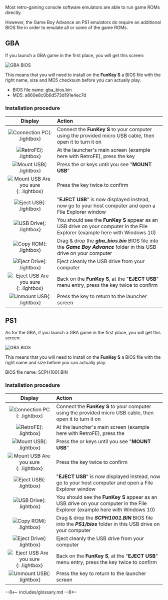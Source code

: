 Most retro-gaming console software emulators are able to run game ROMs
directly.

However, the Game Boy Advance an PS1 emulators do require an
additional BIOS file in order to emulate all or some of the game ROMs.

## GBA

If you launch a GBA game in the first place, you will get this screen:

![GBA BIOS](/assets/images/GBA_BIOS.png)

This means that you will need to install on the **FunKey S** a BIOS
file with the right name, size and MD5 checksum before you can
actually play.

- BIOS file name: gba_bios.bin
- MD5: a860e8c0b6d573d191e4ec7d

### Installation procedure

| **Display**                                                                       | **Action**                                                                                                                  |
|:---------------------------------------------------------------------------------:|:----------------------------------------------------------------------------------------------------------------------------|
| ![Connection PC](/assets/images/Connection_PC.png){: .lightbox}                   | Connect the **FunKey S** to your computer using the provided micro USB cable, then open it to turn it on                    |
| ![RetroFE](/assets/images/RetroFE.png){: .lightbox}                               | At the launcher's main screen (example here with RetroFE), press the <span class="funkey-menu"></span> key                  |
| ![Mount USB](/assets/images/Mount_USB.png){: .lightbox}                           | Press the <span class="funkey-up"></span> or <span class="funkey-down"></span> keys until you see "**MOUNT USB**"           |
| ![Mount USB Are you sure](/assets/images/Mount_USB_are_you_sure.png){: .lightbox} | Press the <span class="funkey-A"></span> key twice to confirm                                                               |
| ![Eject USB](/assets/images/Eject_USB.png){: .lightbox}                           | "**EJECT USB**" is now displayed instead, now go to your host computer and open a File Explorer window                      |
| ![USB Drive](/assets/images/USB_Drive.png){: .lightbox}                           | You should see the **FunKey S** appear as an USB drive on your computer in the File Explorer (example here with Windows 10) |
| ![Copy ROM](/assets/images/Copy_GBA_BIOS.png){: .lightbox}                        | Drag & drop the _**gba_bios.bin**_ BIOS file into the _**Game Boy Advance**_ folder in this USB drive on your computer      |
| ![Eject Drive](/assets/images/Eject_Drive.png){: .lightbox}                       | Eject cleanly the USB drive from your computer                                                                              |
| ![Eject USB Are you sure](/assets/images/Eject_USB_are_you_sure.png){: .lightbox} | Back on the **FunKey S**, at the "**EJECT USB**" menu entry, press the <span class="funkey-A"></span> key twice to confirm  |
| ![Unmount USB](/assets/images/Mount_USB.png){: .lightbox}                         | Press the <span class="funkey-menu"></span> key to return to the launcher screen                                            |

## PS1

As for the GBA, if you launch a GBA game in the first place, you will
get this screen:

![GBA BIOS](/assets/images/PS1_BIOS.png)

This means that you will need to install on the **FunKey S** a BIOS
file with the right name and size before you can actually play.

BIOS file name: SCPH1001.BIN

### Installation procedure

| **Display**                                                                       | **Action**                                                                                                                  |
|:---------------------------------------------------------------------------------:|:----------------------------------------------------------------------------------------------------------------------------|
| ![Connection PC](/assets/images/Connection_PC.png){: .lightbox}                   | Connect the **FunKey S** to your computer using the provided micro USB cable, then open it to turn it on                    |
| ![RetroFE](/assets/images/RetroFE.png){: .lightbox}                               | At the launcher's main screen (example here with RetroFE), press the <span class="funkey-menu"></span>                      |
| ![Mount USB](/assets/images/Mount_USB.png){: .lightbox}                           | Press the <span class="funkey-up"></span> or <span class="funkey-down"></span> keys until you see "**MOUNT USB**"           |
| ![Mount USB Are you sure](/assets/images/Mount_USB_are_you_sure.png){: .lightbox} | Press the <span class="funkey-A"></span> key twice to confirm                                                               |
| ![Eject USB](/assets/images/Eject_USB.png){: .lightbox}                           | "**EJECT USB**" is now displayed instead, now go to your host computer and open a File Explorer window                      |
| ![USB Drive](/assets/images/USB_Drive.png){: .lightbox}                           | You should see the **FunKey S** appear as an USB drive on your computer in the File Explorer (example here with Windows 10) |
| ![Copy ROM](/assets/images/Copy_PS1_BIOS.png){: .lightbox}                        | Drag & drop the _**SCPH1001.BIN**_ BIOS file into the _**PS1/bios**_ folder in this USB drive on your computer              |
| ![Eject Drive](/assets/images/Eject_Drive.png){: .lightbox}                       | Eject cleanly the USB drive from your computer                                                                              |
| ![Eject USB Are you sure](/assets/images/Eject_USB_are_you_sure.png){: .lightbox} | Back on the **FunKey S**, at the "**EJECT USB**" menu entry, press the <span class="funkey-A"></span> key twice to confirm  |
| ![Unmount USB](/assets/images/Mount_USB.png){: .lightbox}                         | Press the <span class="funkey-menu"></span> key to return to the launcher screen                                            |

--8<--
includes/glossary.md
--8<--
